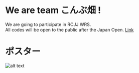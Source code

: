 # We are team こんぶ畑 !

We are going to participate in RCJJ WRS.  
All codes will be open to the public after the Japan Open. [Link](https://github.com/KOMBU-Batake/Kombu-Batake)

# ポスター
![alt text](めっちゃおいしいパスタ.jpg)
